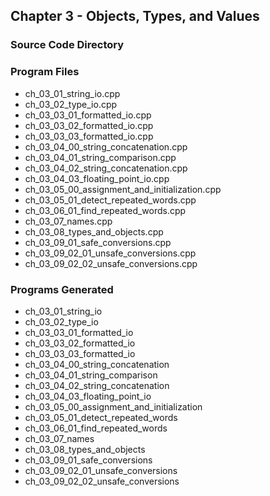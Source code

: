 ## Chapter 3 - Objects, Types, and Values
### Source Code Directory

### Program Files
* ch\_03\_01\_string\_io.cpp
* ch\_03\_02\_type\_io.cpp
* ch\_03\_03\_01\_formatted\_io.cpp
* ch\_03\_03\_02\_formatted\_io.cpp
* ch\_03\_03\_03\_formatted\_io.cpp
* ch\_03\_04\_00\_string\_concatenation.cpp
* ch\_03\_04\_01\_string\_comparison.cpp
* ch\_03\_04\_02\_string\_concatenation.cpp
* ch\_03\_04\_03\_floating\_point\_io.cpp
* ch\_03\_05\_00\_assignment\_and\_initialization.cpp
* ch\_03\_05\_01\_detect\_repeated\_words.cpp
* ch\_03\_06\_01\_find\_repeated\_words.cpp
* ch\_03\_07\_names.cpp
* ch\_03\_08\_types\_and\_objects.cpp
* ch\_03\_09\_01\_safe\_conversions.cpp
* ch\_03\_09\_02\_01\_unsafe\_conversions.cpp
* ch\_03\_09\_02\_02\_unsafe\_conversions.cpp 

### Programs Generated
* ch\_03\_01\_string\_io
* ch\_03\_02\_type\_io
* ch\_03\_03\_01\_formatted\_io
* ch\_03\_03\_02\_formatted\_io
* ch\_03\_03\_03\_formatted\_io
* ch\_03\_04\_00\_string\_concatenation
* ch\_03\_04\_01\_string\_comparison
* ch\_03\_04\_02\_string\_concatenation
* ch\_03\_04\_03\_floating\_point\_io
* ch\_03\_05\_00\_assignment\_and\_initialization
* ch\_03\_05\_01\_detect\_repeated\_words
* ch\_03\_06\_01\_find\_repeated\_words
* ch\_03\_07\_names
* ch\_03\_08\_types\_and\_objects
* ch\_03\_09\_01\_safe\_conversions
* ch\_03\_09\_02\_01\_unsafe\_conversions
* ch\_03\_09\_02\_02\_unsafe\_conversions

